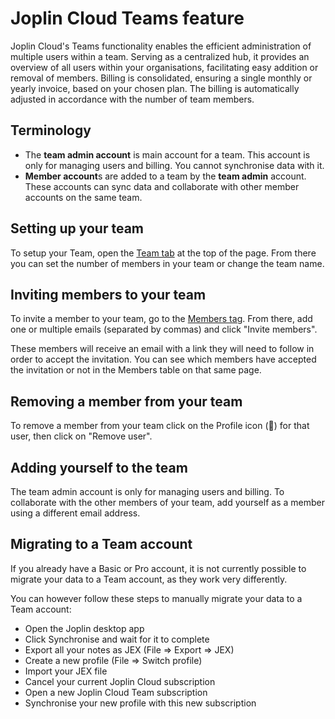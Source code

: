 # Joplin Cloud Teams feature

Joplin Cloud's Teams functionality enables the efficient administration of multiple users within a team. Serving as a centralized hub, it provides an overview of all users within your organisations, facilitating easy addition or removal of members. Billing is consolidated, ensuring a single monthly or yearly invoice, based on your chosen plan. The billing is automatically adjusted in accordance with the number of team members.

## Terminology

- The **team admin account** is main account for a team. This account is only for managing users and billing. You cannot synchronise data with it.
- **Member account**s are added to a team by the **team admin** account. These accounts can sync data and collaborate with other member accounts on the same team.

## Setting up your team

To setup your Team, open the [Team tab](https://joplincloud.com/teams/me) at the top of the page. From there you can set the number of members in your team or change the team name.

## Inviting members to your team

To invite a member to your team, go to the [Members tag](https://joplincloud.com/teams/me/users). From there, add one or multiple emails (separated by commas) and click "Invite members".

These members will receive an email with a link they will need to follow in order to accept the invitation. You can see which members have accepted the invitation or not in the Members table on that same page.

## Removing a member from your team

To remove a member from your team click on the Profile icon (👤) for that user, then click on "Remove user".

## Adding yourself to the team

The team admin account is only for managing users and billing. To collaborate with the other members of your team, add yourself as a member using a different email address.

## Migrating to a Team account

If you already have a Basic or Pro account, it is not currently possible to migrate your data to a Team account, as they work very differently.

You can however follow these steps to manually migrate your data to a Team account:

- Open the Joplin desktop app
- Click Synchronise and wait for it to complete
- Export all your notes as JEX (File => Export => JEX)
- Create a new profile (File => Switch profile)
- Import your JEX file
- Cancel your current Joplin Cloud subscription
- Open a new Joplin Cloud Team subscription
- Synchronise your new profile with this new subscription